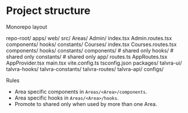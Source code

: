 # Project structure

Monorepo layout

repo-root/
apps/
web/
src/
Areas/
Admin/
index.tsx
Admin.routes.tsx
components/
hooks/
constants/
Courses/
index.tsx
Courses.routes.tsx
components/
hooks/
constants/
components/        # shared only
hooks/             # shared only
constants/         # shared only
app/
routes.ts
AppRoutes.tsx
AppProvider.tsx
main.tsx
vite.config.ts
tsconfig.json
packages/
talvra-ui/
talvra-hooks/
talvra-constants/
talvra-routes/
talvra-api/
configs/

Rules
- Area specific components in `Areas/<Area>/components`.
- Area specific hooks in `Areas/<Area>/hooks`.
- Promote to shared only when used by more than one Area.